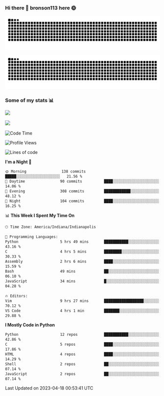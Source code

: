 ### Hi there 👋 bronson113 here 🌞
<div align="center">

![GitHub Snake Light](https://raw.githubusercontent.com/bronson113/bronson113/snake/github-snake.svg#gh-light-mode-only)

![GitHub Snake dark](https://raw.githubusercontent.com/bronson113/bronson113/snake/github-snake-dark.svg#gh-dark-mode-only)

</div>

### Some of my stats 📊
![](https://github-readme-stats-sigma-five.vercel.app/api?username=bronson113&theme=transparent&show_icons=true)

![](https://github-readme-stats-sigma-five.vercel.app/api/top-langs/?username=bronson113&theme=transparent&layout=compact&card_width=445)



<!--START_SECTION:waka-->
![Code Time](http://img.shields.io/badge/Code%20Time-179%20hrs%2013%20mins-blue)

![Profile Views](http://img.shields.io/badge/Profile%20Views-1-blue)

![Lines of code](https://img.shields.io/badge/From%20Hello%20World%20I%27ve%20Written-7.0%20million%20lines%20of%20code-blue)

**I'm a Night 🦉** 

```text
🌞 Morning                138 commits         █████░░░░░░░░░░░░░░░░░░░░   21.56 % 
🌆 Daytime                90 commits          ████░░░░░░░░░░░░░░░░░░░░░   14.06 % 
🌃 Evening                308 commits         ████████████░░░░░░░░░░░░░   48.12 % 
🌙 Night                  104 commits         ████░░░░░░░░░░░░░░░░░░░░░   16.25 % 
```


📊 **This Week I Spent My Time On** 

```text
🕑︎ Time Zone: America/Indiana/Indianapolis

💬 Programming Languages: 
Python                   5 hrs 49 mins       ███████████░░░░░░░░░░░░░░   43.16 % 
C                        4 hrs 5 mins        ████████░░░░░░░░░░░░░░░░░   30.33 % 
Assembly                 2 hrs 6 mins        ████░░░░░░░░░░░░░░░░░░░░░   15.59 % 
Bash                     49 mins             ██░░░░░░░░░░░░░░░░░░░░░░░   06.10 % 
JavaScript               34 mins             █░░░░░░░░░░░░░░░░░░░░░░░░   04.28 % 

🔥 Editors: 
Vim                      9 hrs 27 mins       ██████████████████░░░░░░░   70.12 % 
VS Code                  4 hrs 1 min         ███████░░░░░░░░░░░░░░░░░░   29.88 % 
```

**I Mostly Code in Python** 

```text
Python                   12 repos            ███████████░░░░░░░░░░░░░░   42.86 % 
C                        5 repos             ████░░░░░░░░░░░░░░░░░░░░░   17.86 % 
HTML                     4 repos             ████░░░░░░░░░░░░░░░░░░░░░   14.29 % 
Shell                    2 repos             ██░░░░░░░░░░░░░░░░░░░░░░░   07.14 % 
JavaScript               2 repos             ██░░░░░░░░░░░░░░░░░░░░░░░   07.14 % 
```




 Last Updated on 2023-04-18 00:53:41 UTC
<!--END_SECTION:waka-->
